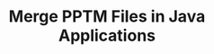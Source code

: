 ---
############################# Static ############################
layout: "autogen"
draft: false
path: "merger/java/pptm/"
otherformats: PDF BMP CSV DOC DOCM DOCX DOT DOTM DOTX EPUB Excel HTML Image MHT MHTML ODP ODS ODT OTP OTT PNG POTM POTX PPS PPSM PPSX PPT PPTX PS RTF TEX TIF TIFF TSV TXT VDX Visio VSDM VSDX VSSX VSSM VSTM VSTX VSX VTX Web Word Worksheet XLAM XLS XLSB XLSM XLSX XLT XLTM XLTX XPS

############################# Head ############################
head_title: "Merge PPTM Files via Java & J2SE Documents Merger API"
head_description: "Merge multiple PPTM files into a single file using Java documents merger API with all data, style and formatting as the source documents."

############################# Header ############################
title: "Merge PPTM Files in Java Applications"
description: "Merge multiple PPTM files into a single file using Java documents merger API. Merge selected pages or page ranges from various source documents into a single resultant document with all data, style and formatting as the source documents."

############################# SubMenu ############################
submenu:
    enable: true

############################# About ############################
about:
    enable: true
    title: "GroupDocs.Merger for Java API"
    content: |
        GroupDocs.Merger for Java library offers a simple solution to safely merge & split between a wide range of document formats including PDF, Microsoft Office (Word, Excel, PowerPoint, OneNote), OpenDocument, HTML, images and many others within .NET applications. By adding just a few lines of the code, perform several document operations such as move, remove, rotate, swap, extract or change the orientation of pages within the documents. The documents merging API also supports previewing document pages as an image to analyse the document structure, formatting and content on the page.
        
        GroupDocs.Merger APIs are well supported on all major operating systems and Java versions including J2SE 7.0 (1.7), J2SE 8.0 (1.8) and Java 10.

############################# Steps ############################
steps:
    enable: true
    title_left: "Merge Two or More PPTM Files in Java"
    content_left: |
        [GroupDocs.Merger](https://products.groupdocs.com/merger/java/) makes it easy for Java developers to merge multiple PPTM files by implementing a few easy steps.

        *   Create an instance of **Merger** class and load PPTM file.
        *   Call **Join** method of **Merger** class instance and load another PPTM file.
        *   Call **Save** method of **Merger** class instance to save the merged document.
        
    title_right: "System Requirements"
    content_right: |
        Before executing the code example below, please make sure that you have the following prerequisites installed on your system.

        *   Operating Systems: Microsoft Windows, Linux, MacOS
        *   Development Environments: NetBeans, IntelliJ IDEA, Eclipse
        *   Frameworks: Java 7 (1.7) and above
        *   Download the latest version of GroupDocs.Merger for Java from [Maven](https://repository.groupdocs.com/webapp/#/artifacts/browse/tree/General/repo/com/groupdocs/groupdocs-merger)
        
    code: |
        ```java
        // Merge PPTM files using GroupDocs.Merger API
        // Instantiate Merger with input PPTM document
        Merger merger = new Merger("input_1.pptm"))
          {
            // Call Join method of Merger class instance and pass second source document path
            merger.Join("input_2.pptm");
            
            // Call Save method of Merger class instance to save merged document
            merger.Save("merged-file.pptm");
          }
        ```
        

demos:
    enable: true
        

about_formats:
    enable: true


more_formats:
    enable: true


back_to_top:
    enable: true
---